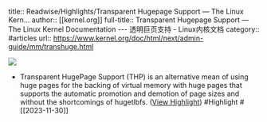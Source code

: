 title:: Readwise/Highlights/Transparent Hugepage Support — The Linux Kern...
author:: [[kernel.org]]
full-title:: Transparent Hugepage Support — The Linux Kernel Documentation --- 透明巨页支持 - Linux内核文档
category:: #articles
url:: https://www.kernel.org/doc/html/next/admin-guide/mm/transhuge.html

![](https://readwise-assets.s3.amazonaws.com/static/images/article0.00998d930354.png)
- Transparent HugePage Support (THP) is an alternative mean of using huge pages for the backing of virtual memory with huge pages that supports the automatic promotion and demotion of page sizes and without the shortcomings of hugetlbfs. ([View Highlight](https://read.readwise.io/read/01hgfa9jhmty1t7p3qsdbp4qcp)) #Highlight #[[2023-11-30]]